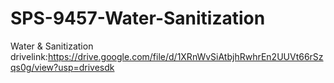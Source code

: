 # SPS-9457-Water-Sanitization
Water &amp; Sanitization
drivelink:https://drive.google.com/file/d/1XRnWvSiAtbjhRwhrEn2UUVt66rSzqs0g/view?usp=drivesdk
